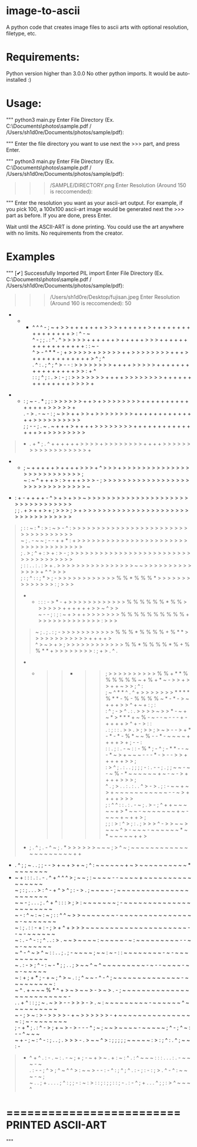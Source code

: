 # image-to-ascii
A python code that creates image files to ascii arts with optional resolution, filetype, etc.

# Requirements:
Python version higher than 3.0.0
No other python imports. It would be auto-installed :)

# Usage:
"""
python3 main.py
Enter File Directory (Ex. C:\Documents\photos\sample.pdf / /Users/sh1d0re/Documents/photos/sample/pdf):
>>> 
"""
Enter the file directory you want to use next the >>> part, and press Enter.

"""
python3 main.py
Enter File Directory (Ex. C:\Documents\photos\sample.pdf / /Users/sh1d0re/Documents/photos/sample/pdf):
>>> /SAMPLE/DIRECTORY.png
Enter Resolution (Around 150 is reccomended):
>>> 
"""
Enter the resolution you want as your ascii-art output. For example, if you pick 100, a 100x100 ascii-art image would be generated next the >>> part as before. If you are done, press Enter.

Wait until the ASCII-ART is done printing. You could use the art anywhere with no limits. No requirements from the creator.

# Examples
"""
[✔︎] Successfully Imported PIL import
Enter File Directory (Ex. C:\Documents\photos\sample.pdf / /Users/sh1d0re/Documents/photos/sample/pdf):
>>> /Users/sh1d0re/Desktop/fujisan.jpeg
Enter Resolution (Around 160 is reccomended):
>>> 50
+  +  -  ^  ^  ^  -  ;  ~  +  >  >  +  +  +  +  +  +  +  >  >  >  +  +  +  +  +  +  >  +  +  +  +  +  +  +  +  +  +  +  +  +  +  +  +  >  :  ^  -  ~  
^  -  ;  ;  .  :  ^  .  ^  >  >  >  >  >  +  +  +  +  +  +  >  +  +  +  +  +  >  >  >  +  +  +  +  +  +  +  +  +  +  +  +  +  +  +  +  +  :  :  ~  -  
^  >  -  ^  *  *  -  ;  +  >  >  >  >  >  +  >  >  >  >  >  +  +  >  >  >  >  >  >  >  >  +  +  +  >  +  +  +  +  +  +  +  +  +  +  +  +  >  ^  ;  ^  
.  ^  :  .  ;  ^  ;  ^  >  -  -  :  >  >  >  >  >  >  >  >  +  +  +  +  >  >  >  >  >  +  +  +  +  +  +  +  +  +  +  +  +  +  +  +  +  >  >  :  +  ^  
:  :  ;  ^  ;  :  .  >  :  -  ;  :  >  >  >  >  >  >  >  +  +  +  +  >  >  >  >  >  >  >  >  +  +  +  +  +  +  +  +  +  +  +  +  +  +  >  >  >  >  +  
-  -  :  ;  ~  -  .  *  ;  ;  :  >  >  >  >  >  >  +  +  >  +  >  >  >  >  >  >  >  >  +  +  +  +  +  +  +  +  +  +  +  +  +  +  +  >  >  >  >  >  +  
.  -  >  .  -     ~  -  :  ;  ~  >  >  +  +  >  >  +  >  >  >  >  >  >  >  >  +  +  +  +  +  +  +  +  +  +  +  +  +  +  >  >  >  >  >  >  >  >  >  >  
;  ;  -  -  ;  .  ~  .  ~  +  +  +  >  +  +  +  +  >  >  >  >  >  >  >  >  +  +  +  +  +  +  +  +  +  +  +  +  +  +  +  >  +  >  >  >  >  >  >  >  >  
>  -  .  +  *  ;  .  ^  +  +  +  +  +  +  >  >  >  >  +  >  >  >  >  >  >  >  >  +  +  +  +  >  >  >  >  >  >  >  >  >  >  >  >  >  >  >  >  >  >  +  
+  -  ;  ~  +  +  +  +  +  >  +  +  +  +  >  >  >  +  ^  >  >  >  +  >  >  >  >  >  >  >  >  >  >  >  >  >  >  >  >  >  >  >  >  >  >  >  >  >  >  ;  
~  :  ~  ^  +  +  +  >  :  >  +  +  +  >  >  >  -  ;  >  >  >  >  >  >  >  >  >  >  >  >  >  >  >  >  >  >  >  >  >  >  >  >  >  >  >  >  >  >  >  ~  
-  :  +  -  +  +  +  +  -  ^  >  +  >  +  >  >  ~  >  >  >  >  >  >  >  >  >  >  >  >  >  >  >  >  >  >  >  >  >  >  >  >  >  >  >  >  >  >  >  >  >  
;  ;  .  +  >  +  +  >  +  ;  >  >  >  ;  >  +  >  >  >  >  >  >  >  >  >  >  >  >  >  >  >  >  >  >  >  >  >  >  >  >  >  >  >  >  >  >  >  >  >  >  
>  ;  :  :  ~  :  *  :  >  :  ~  >  -  ^  :  >  >  >  >  >  >  >  >  >  >  >  >  >  >  >  >  >  >  >  >  >  >  >  >  >  >  >  >  >  >  >  >  >  >  >  
~  ;  .  -  ~  ~  ;  -  -  +  +  *  :  +  >  >  >  >  >  >  >  >  >  >  >  >  >  >  >  >  >  >  >  >  >  >  >  >  >  >  >  >  >  >  >  >  >  >  >  >  
>  ;  .  >  ;  ^  +  :  >  +  :  >  -  ;  >  >  >  >  >  >  >  >  >  >  >  >  >  >  >  >  >  >  >  >  >  >  >  >  >  >  >  >  >  >  >  >  >  >  >  >  
>  ;  :  :  .  .  :  .  :  >  +  .  >  >  >  >  >  >  >  >  >  >  >  >  >  >  >  >  ~  ~  >  >  >  >  >  >  >  >  >  >  >  >  >  >  +  ^  ^  >  >  >  
>  ;  :  ;  ^  :  :  ;  *  >  ;  -  >  >  >  >  >  >  >  >  >  >  >  >  %  %  *  %  %  %  *  >  >  >  >  >  >  >  >  >  >  >  >  >  >  :  ;  >  >  >  
>  -  *  :  :  :  -  >  *  -  +  >  >  >  >  >  >  >  >  >  >  >  >  %  %  %  %  %  %  *  %  %  >  >  >  >  >  >  +  +  +  +  +  +  >  >  ~  ^  >  >  
>  ~     -  -     ;  :  ;  :  ~  +  >  +  +  >  >  >  >  >  >  >  %  %  %  %  %  %  %  %  %  %  +  >  >  >  >  >  >  >  >  >  >  >  >  >  :  >  >  >  
>  >  ~  ;  .  ;  .  :  ;  -  >  >  >  >  >  >  >  >  >  >  >  %  %  %  *  %  %  %  %  +  %  *  *  >  >  >  >  >  >  >  >  >  >  >  >  +  +  +  +  >  
>  ^  >  ~  >  +  >  ;  >  >  >  >  >  >  >  >  >  >  >  >  %  %  *  %  %  %  %  *  %  +  %  %  *  *  +  >  >  >  >  >  >  >  >  :  ;  +  >  .  ^  .  
>  +  *  >  >  *  >  >  ;  >  >  >  >  >  >  >  >  >  >  %  %  +  *  *  %  %  %  %  %  %  ~  +  %  +  *  ~  -  >  >  +  >  >  +  +  ~  >  >  ;  ^  :  
;  ~  ^  *  *     ^  .  ^  +  >  >  >  >  >  >  >  *  *  *  *  %  *  *  -  %  -  %  %  %  %  ~  *  -  *  -  >  ~  +  +  +  >  >  ^  +  ~  +  :  ;  :  
:  ^  ;  -  >  ^  .  :  .  >  >  >  >  ~  >  >  *  -  ~  +  ~  *  >  *  *  *  +  ~  %  -  ~  -  -  ~  -  -  -  +  -  +  +  +  +  >  ^  +  -  >  :  :  
.  :  ;  :  :  .  >  >  .  >  ;  >  >  ;  >  ~  >  -  -  >  +  *  -  *  -  *  -  %  *  ~  ~  %  -  -  *  -  ~  ~  ~  ~  +  +  +  +  >  +  ;  -  -  :  
   :  :  .  ;  :  .  -  ~  :  :  -  %  *  ;  -  ^  ;  -  *  *  -  -  ~  -  *  ~  >  +  ~  ~  ~  -  -  -  *  -  >  -  -  >  >  +  +  +  +  +  >  >  ;  
:  >  ^  ;  .  :  .  .  ;  ;  ;  ;  -  :  .  -  -  ;  .  ;  ;  ~  ~  -  ~  -  ~  %  -  *  ~  ~  ~  ~  ~  ~  +  ~  -  ~  -  >  +  +  +  +  >  >  >  ;  
^  .  ;  >     .     .  :  .  :  .  .     ^  >  -  >  .  ;  :  -  ~  ~  +  ~  >  +  ~  ~  ~  ~  ~  ~  ~  ~  ~  ~  ~  -  -  ~  >  +  +  +  +  >  >  >  
;  :  ^  ^  :  :     .  :  .  -  ~  ;  .  >  -  ;  ^  +  +  ~  ~  ~  ~  ~  +  >  *  ~  ~  -  ~  ~  ~  ~  ~  ~  ~  +  ~  -  ~  ~  ~  +  ~  +  +  >  ;  
>  ;  ;  :  >     :  ^  >  ;  :  .  ;  >  >  >  ^  -  >  >  ~  ~  >  ~  ~  ~  ^  >  -  ~  ~  ~  -  ~  ~  ~  ~  ~  ~  *  ~  *  ~  ~  ~  ~  ~  +  +  >  
>  -  ;  .  ^  ;  .  -  ^  ~  ;  .  *  >  >  >  >  >  >  ~  ~  ~  ;  >  ^  ~  ;  ~  ~  ~  ~  ~  ~  ~  ~  ~  ~  ~  ~  ~  ~  ~  ~  ~  ~  ~  ~  ~  +  +  
+  .  ^     ;  ;  ~  .  .  ;  ;  -  -  >  +  ~  +  >  +  ~  ;  ^  :  ~  ~  ~  ~  ~  ~  +  ~  >  ~  ~  ~  ~  ~  ~  ~  ~  ~  ~  *  ~  ~  ~  ~  ~  ~  ~  
+  ~  +  :  :     :  .  :  .  -  .  ^  +  ^  ^  ^  >  ;  ~  ~  ;  :  ~  ~  ~  ~  -  -  ~  ~  ~  ~  +  ~  ~  ~  ~  ~  ~  ~  ~  ~  ~  ~  ~  ~  ~  ~  ~  
~  ;  :     ;  .  .  .  >  :  ^  -  +  ^  >  ^  ;  :  -  >  .  ;  ~  ~  ~  ~  -  ;  ~  ~  ~  ~  ~  ~  ~  ~  ~  ~  ~  ~  ~  ~  ~  ~  ~  ~  ~  ~  ~  ~  
~  ~  -  ;  .  .  .  ;  .  ^  +  ^  :  :  :  >  ;  >  :  ~  ~  ~  ~  ~  ~  ~  ;  -  ~  ~  ~  ~  ~  ~  ~  ~  ~  ~  ~  ~  ~  ~  ~  ~  ~  ~  ~  ~  ~  ~  
~  -  :     ^  ~  :  ~  :  ~  ;  :  :  ^  ^  ~  >  >  ~  ~  ~  ~  ~  ~  ~  -  ~  ~  ~  ~  ~  ~  ~  ~  ~  ~  ~  ~  ~  ~  ~  ~  -  ~  ~  ~  ~  ~  ~  ~  
~  :  ;  .  :  :  -  +  :  -  ;  >  +  ^  +  >  >  >  ~  ~  ~  ~  ~  ~  ~     ~  ~  ~  ~  ~  ~  ~  ~  ~  ~  ~  ~  ~  ~  -  -  ~  -  ~  ~  ~  ~  ~  ~  
~  :  .  -  ^  -  :  ;  ^  .  .  :  >  .  ~  ~  >  ~  ~  ~  ~  :  ~  ~  ~  ~  ~  -  ~  :  ~  ~  ~  ~  ~  ~  ~  ~  ~  -  -  ~  ~  -  ~  ~  ~  ~  ~  ~  
~  ^  -  ^  ~  >  ^     ~  :  :  .  .  ;  .  ;  -  ~  ~  ~  ~  ;  ~  ~  :  ~  -  :  :  ~  ~  ~  ~  ~  ~  ~  ~  -  ~  -  ~  ~  ~  ~  ~  ~  ~  ~  ~  ~  
~  .  :  -  >  ;  ^  -  :  ~  -  *  ;  ;     .  .  ;  >  ~  ~  ^  ~  ^  ~  ~  ~  ~  ~  ~  ~  ~  ~  -  ~  -  -  ~  ~  ~  ~  -  ~  ~  -  ~  ~  ~  ~  ~  
~  :  +  ;  +  *  ;  -  +  ~  ;  ^  >  ~  .  :  ;  ^  ~  ~  -  ^  -  ^  ;  ~  ~  ~  ~  ~  ~  ~  ~  ~  ~  ~  ~  ~  ~  -  ~  ~  ~  ~  ~  ~  ~  ~  ~  :  
~  ^  .  +  ~  ~  ~  %  *  ^  +  >  ~  >  ~  ~  >  -  >  ~  >  .  -  ;  ~  ~  ~  ~  ~  ~  ~  ~  ~  ~  ~  ~  ~  ~  ~  ~  ~  ~  ~  ~  ~  ~  ~  ~  ~  -  
.  .  +  ^  :  :  ;  ;  ~  .  ~  >  >  -  -  >  >  >  -  >  .  ~  :  ~  ~  ~  ~  ~  ~  ~  ~  ~  -  ~  ~  ~  ~  ~  ~  ^  ~  ~  ~  ~  ~  ~  ~  ~  ~  ~  
~  -  ;  >  ~  :  >  -  >  >  >  >  -  +  ~  >  >  >  >  >  >  -  +  ~  ~  ~  ~  ~  ~  ~  ~  ~  ~  ~  ~  ~  ~  ~  ~  :  ;  ~  -  ~  ~  ~  ~  ~  ~  ~  
;  -  +  *  ;  .  :  ^  -     >  ;  +  ~  >  -  >  -  -  -  ^  ;  ~  ;  ~  ~  >  ~  ~  ~  ~  -  ~  ~  ~  ~  ~  ;  ^  -  ;  ^  ~  :  -  -  ^  ~  ~  ~  
~  +  -  ;  ~  :  ^  -  :  ;  .  .  ;  .        >  >  >  -  .  >  ~  ~  ^  >  :  ;  ;  ;  ;  ;  ~  ~  ~  ~  ~  :  >  :  ;  ^  :  .  ^  ;  ~  ~  :  -  
>  -  ^  +  ^     .  :  -  .  ~  :  .  -  ~  ;  +  ;  -     ~  +  >  ~  .  +  :  ~  :  ^  .  :  ^  ~  ~  ~  :  :  :  .  .  .  :  .  -  ~  ~  ~  -  ~  
>  .  :  -  -     ;     ^  >  ;  ^  ~  ^  ^  >  :  ~  ~  >  -  -  :  -  ^  :  ;  ^  ;  ^  .  :  -  ;  :  -  :  ;  >  .  ^  -  ^  :  ~  ~  ~  -  ~  ;  
~  .  .  ;  +     .  .  .  .  ;  ^  :  ;  ;  -  :  ~  :  >  :  :  ;  :  ;  ;  :  :  ;  -  .     :  -  ^  ;  +  .  .  .  ^  ;  ;  :  >  ^  ~  ~  ~  ^  


=========================
PRINTED ASCII-ART
=========================
"""

